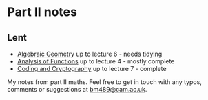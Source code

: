 # Part II notes

## Lent
- [Algebraic Geometry](lent/algebraic_geometry.pdf) up to lecture 6 - needs tidying
- [Analysis of Functions](lent/analysis_of_functions.pdf) up to lecture 4 - mostly complete
- [Coding and Cryptography](lent/coding_and_cryptography.pdf) up to lecture 7 - complete

My notes from part II maths. Feel free to get in touch with any typos, comments or suggestions at bm489@cam.ac.uk.

